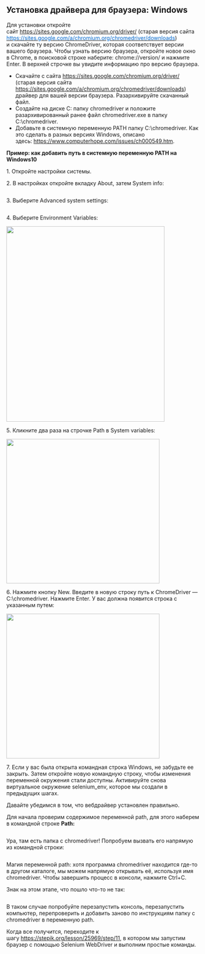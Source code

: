 <h2>Установка драйвера для браузера: Windows</h2>

<p>Для установки откройте сайт&nbsp;<a href="https://sites.google.com/chromium.org/driver/" rel="noopener noreferrer nofollow" target="_blank">https://sites.google.com/chromium.org/driver/</a> (старая версия сайта <a href="https://sites.google.com/a/chromium.org/chromedriver/downloads" rel="nofollow noopener noreferrer" target="_blank"><span style="color: #0066cc;">https://sites.google.com/a/chromium.org/chromedriver/downloads</span></a>) и&nbsp;скачайте&nbsp;ту версию ChromeDriver, которая соответствует&nbsp;версии вашего браузера. Чтобы узнать версию браузера, откройте новое окно в Chrome, в поисковой строке наберите: chrome://version/ и нажмите Enter. В верхней строчке вы увидите информацию про версию браузера.</p>

<ul>
	<li>Скачайте с&nbsp;сайта&nbsp;<a href="https://sites.google.com/chromium.org/driver/" rel="noopener noreferrer nofollow" target="_blank">https://sites.google.com/chromium.org/driver/</a> (старая версия сайта <span style="color: #0066cc;"><a href="https://sites.google.com/a/chromium.org/chromedriver/downloads" rel="nofollow noopener noreferrer" target="_blank">https://sites.google.com/a/chromium.org/chromedriver/downloads</a></span>) драйвер для вашей версии браузера. Разархивируйте скачанный файл.</li>
	<li>Создайте на диске C: папку chromedriver и положите разархивированный ранее файл chromedriver.exe в папку C:\chromedriver.</li>
	<li>Добавьте в системную переменную PATH папку C:\chromedriver. Как это сделать в разных версиях Windows, описано здесь:&nbsp;<a href="https://www.computerhope.com/issues/ch000549.htm" rel="noopener noreferrer nofollow" target="_blank">https://www.computerhope.com/issues/ch000549.htm</a>.&nbsp;</li>
</ul>

<p><strong>Пример: как добавить путь в системную переменную PATH на Windows10</strong></p>

<p>1. Откройте настройки системы.</p>

<p>2. В настройках откройте вкладку About, затем System info:</p>

<p><img alt="" src="https://ucarecdn.com/d4523a56-5cc7-4c5e-9c74-8a01397344a9/-/crop/841x407/0,522/-/preview/"></p>

<p>3. Выберите Advanced system settings:</p>

<p><img alt="" src="https://ucarecdn.com/65dec05c-46e9-45a6-af55-36591d4c8cd5/-/crop/495x413/0,0/-/preview/"></p>

<p>4. Выберите Environment Variables:</p>

<p><img alt="" height="510" src="https://ucarecdn.com/5776a30c-df9b-4ad1-aec5-a9f828cfa406/-/crop/499x616/87,34/-/preview/" width="413"></p>

<p>5. Кликните два раза на строчке Path в System variables:</p>

<p><img alt="" height="377" src="https://ucarecdn.com/1d67403e-47d4-4ee9-8682-6fee4b9f7e31/" width="400"></p>

<p>6. Нажмите кнопку New. Введите в новую строку путь к ChromeDriver&nbsp;— C:\chromedriver. Нажмите Enter. У вас должна появится строка с указанным путем:</p>

<p><img alt="" height="378" src="https://ucarecdn.com/65edc8fb-465c-4a25-8b47-7962b564d327/" width="400"></p>

<p>7. Если у вас была открыта командная строка Windows, не забудьте ее закрыть. Затем откройте новую командную строку, чтобы изменения переменной окружения стали доступны. Активируйте снова виртуальное окружение selenium_env, которое мы создали в предыдущих шагах.</p>

<p>Давайте убедимся в том, что вебдрайвер установлен правильно.&nbsp;</p>

<p>Для начала проверим содержимое переменной path, для этого наберем в командной строке <strong>Path:&nbsp;</strong></p>

<p><img alt="" src="https://ucarecdn.com/4fb10b83-7b96-4a71-afb5-2b00e34b5227/"></p>

<p>Ура, там есть папка с chromedriver! Попробуем вызвать его напрямую из командной строки:&nbsp;</p>

<p><img alt="" src="https://ucarecdn.com/02ab650d-d2ac-40dc-a1a9-0ce55d614362/"></p>

<p>Магия переменной path: хотя программа chromedriver находится где-то в другом каталоге, мы можем напрямую открывать её, используя имя chromedriver. Чтобы завершить процесс в консоли, нажмите Ctrl+C.&nbsp;</p>

<p>Знак на этом этапе, что пошло что-то не так:&nbsp;</p>

<p><img alt="" src="https://ucarecdn.com/94268733-9715-405b-9da0-9397ae0bf9bf/"></p>

<p>В таком случае попробуйте перезапустить консоль, перезапустить компьютер, перепроверить и добавить заново по инструкциям папку с chromedriver в переменную path.</p>

<p>Когда все получится, переходите к шагу&nbsp;<a href="/lesson/25969/step/11" rel="noopener noreferrer nofollow">https://stepik.org/lesson/25969/step/11</a>, в котором мы&nbsp;запустим браузер с помощью Selenium WebDriver и выполним простые команды.</p>